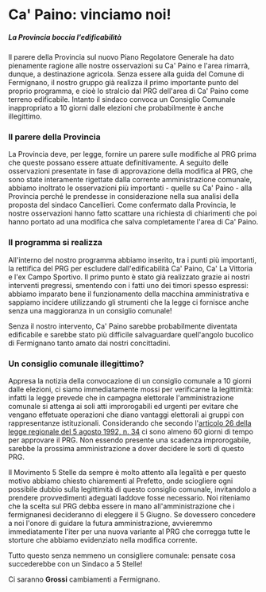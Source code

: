 # Ca' Paino: vinciamo noi!
##### La Provincia boccia l'edificabilità

Il parere della Provincia sul nuovo Piano Regolatore Generale ha dato pienamente ragione alle nostre osservazioni su Ca' Paino e l'area rimarrà, dunque, a destinazione agricola. Senza essere alla guida del Comune di Fermignano, il nostro gruppo già realizza il primo importante punto del proprio programma, e cioè lo stralcio dal PRG dell'area di Ca' Paino come terreno edificabile. Intanto il sindaco convoca un Consiglio Comunale inappropriato a 10 giorni dalle elezioni che probabilmente è anche illegittimo.

### Il parere della Provincia
La Provincia deve, per legge, fornire un parere sulle modifiche al PRG prima che queste possano essere attuate definitivamente. A seguito delle osservazioni presentate in fase di approvazione della modifica al PRG, che sono state interamente rigettate dalla corrente amministrazione comunale, abbiamo inoltrato le osservazioni più importanti - quelle su Ca' Paino - alla Provincia perché le prendesse in considerazione nella sua analisi della proposta del sindaco Cancellieri. Come confermato dalla Provincia, le nostre osservazioni hanno fatto scattare una richiesta di chiarimenti che poi hanno portato ad una modifica che salva completamente l'area di Ca' Paino.

### Il programma si realizza
All'interno del nostro programma abbiamo inserito, tra i punti più importanti, la rettifica del PRG per escludere dall'edificabilità Ca' Paino, Ca' La Vittoria e l'ex Campo Sportivo. Il primo punto è stato già realizzato grazie ai nostri interventi pregressi, smentendo con i fatti uno dei timori spesso espressi: abbiamo imparato bene il funzionamento della macchina amministrativa e sappiamo incidere utilizzando gli strumenti che la legge ci fornisce anche senza una maggioranza in un consiglio comunale!

Senza il nostro intervento, Ca' Paino sarebbe probabilmente diventata edificabile e sarebbe stato più difficile salvaguardare quell'angolo bucolico di Fermignano tanto amato dai nostri concittadini.

### Un consiglio comunale illegittimo?
Appresa la notizia della convocazione di un consiglio comunale a 10 giorni dalle elezioni, ci siamo immediatamente mossi per verificarne la legittimità: infatti la legge prevede che in campagna elettorale l'amministrazione comunale si attenga ai soli atti improrogabili ed urgenti per evitare che vengano effetuate operazioni che diano vantaggi elettorali ai gruppi con rappresentanze istituzionali. Considerando che secondo l'[articolo 26 della legge regionale del 5 agosto 1992, n. 34](http://www.consiglio.marche.it/banche_dati_e_documentazione/leggirm/leggi/visualizza/vig/917#art26) ci sono almeno 60 giorni di tempo per approvare il PRG. Non essendo presente una scadenza improrogabile, sarebbe la prossima amministrazione a dover decidere le sorti di questo PRG.

Il Movimento 5 Stelle da sempre è molto attento alla legalità e per questo motivo abbiamo chiesto chiarementi al Prefetto, onde sciogliere ogni possibile dubbio sulla legittimità di questo consiglio comunale, invitandolo a prendere provvedimenti adeguati laddove fosse necessario. Noi riteniamo che la scelta sul PRG debba essere in mano all'amministrazione che i fermignanesi decideranno di eleggere il 5 Giugno. Se dovessero concedere a noi l'onore di guidare la futura amministrazione, avvieremmo immediatamente l'iter per una nuova variante al PRG che corregga tutte le storture che abbiamo evidenziato nella modifica corrente.

Tutto questo senza nemmeno un consigliere comunale: pensate cosa succederebbe con un Sindaco a 5 Stelle!

Ci saranno **Grossi** cambiamenti a Fermignano.
